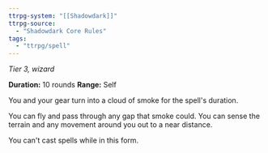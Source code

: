 ```yaml
---
ttrpg-system: "[[Shadowdark]]"
ttrpg-source: 
  - "Shadowdark Core Rules"
tags:
  - "ttrpg/spell"
---
```

*Tier 3, wizard*

**Duration:** 10 rounds
**Range:** Self

You and your gear turn into a cloud of smoke for the spell's duration.

You can fly and pass through any gap that smoke could. You can sense the terrain and any movement around you out to a near distance.

You can't cast spells while in this form.


